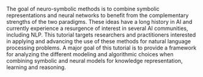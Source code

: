 The goal of neuro-symbolic methods is to combine symbolic representations and neural networks to benefit from the complementary strengths of the two paradigms. These ideas have a long history in AI and currently experience a resurgence of interest in several AI communities, including NLP. This tutorial targets researchers and practitioners interested in applying and advancing the use of these methods for natural language processing problems. A major goal of this tutorial is to provide a framework for analyzing the different modeling and algorithmic choices when combining symbolic and neural models for knowledge representation, learning and reasoning.

